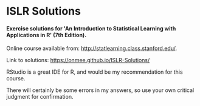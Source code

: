 # ISLR Solutions

#### Exercise solutions for 'An Introduction to Statistical Learning with Applications in R' (7th Edition).

Online course available from: http://statlearning.class.stanford.edu/.

Link to solutions: https://onmee.github.io/ISLR-Solutions/

RStudio is a great IDE for R, and would be my recommendation for this course.

There will certainly be some errors in my answers, so use your own critical judgment for confirmation.


